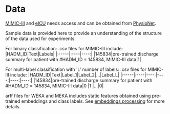 # Data

[MIMIC-III](https://physionet.org/works/MIMICIIIClinicalDatabase/access.shtml) and [eICU](https://eicu-crd.mit.edu/) needs access and can be obtained from [PhysioNet](https://physionet.org/).

Sample data is provided here to provide an understanding of the structure of the data used for experiments.

For binary classification: .csv files for MIMIC-III include:
|HADM_ID|Text|Labels|
|:-----|:----|----:|
|145834|pre-trained discharge summary for patient with #HADM_ID = 145834, MIMIC-III data|1|

For multi-label classification with 'L' number of labels: .csv files for MIMIC-III include:
|HADM_ID|Text|Label_1|Label_2|...|Label_L|
|:-----|:----|----:|----:|----:|----:|
|145834|pre-trained discharge summary for patient with #HADM_ID = 145834, MIMIC-III data|0 |1 |...|0|

arff files for WEKA and MEKA includes static features obtained using pre-trained embeddings and class labels. See [embeddings processing](https://github.com/vithyayogarajan/Medical-Domain-Specific-Language-Models/blob/main/Data_label_processing/data_text_to_embeddings.ipynb) for more details.   





